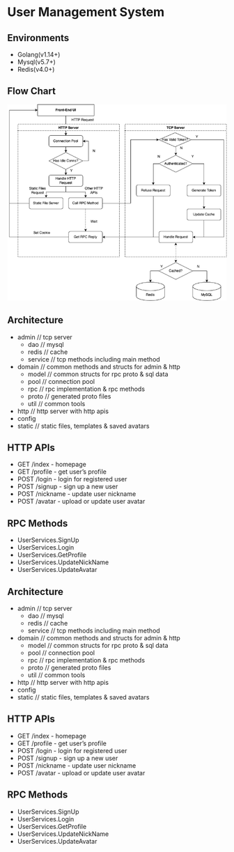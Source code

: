 User Management System
===========================

Environments
------------

* Golang(v1.14+)
* Mysql(v5.7+)
* Redis(v4.0+)

Flow Chart
------------
![](https://github.com/Kartoro/MXCareerGolang-202212/blob/main/docs/UMS/Flow%20Chart.png)

Architecture
------------
- admin // tcp server
  - dao // mysql
  - redis // cache
  - service // tcp methods including main method
- domain // common methods and structs for admin & http 
  - model // common structs for rpc proto & sql data
  - pool // connection pool
  - rpc // rpc implementation & rpc methods
  - proto // generated proto files
  - util // common tools
- http // http server with http apis
- config
- static // static files, templates & saved avatars

HTTP APIs
------------

- GET /index - homepage
- GET /profile - get user’s profile
- POST /login - login for registered user
- POST /signup - sign up a new user
- POST /nickname - update user nickname
- POST /avatar - upload or update user avatar

RPC Methods
------------

- UserServices.SignUp
- UserServices.Login
- UserServices.GetProfile
- UserServices.UpdateNickName
- UserServices.UpdateAvatar

Architecture
------------
- admin // tcp server
  - dao // mysql
  - redis // cache
  - service // tcp methods including main method
- domain // common methods and structs for admin & http 
  - model // common structs for rpc proto & sql data
  - pool // connection pool
  - rpc // rpc implementation & rpc methods
  - proto // generated proto files
  - util // common tools
- http // http server with http apis
- config
- static // static files, templates & saved avatars

HTTP APIs
------------

- GET /index - homepage
- GET /profile - get user’s profile
- POST /login - login for registered user
- POST /signup - sign up a new user
- POST /nickname - update user nickname
- POST /avatar - upload or update user avatar

RPC Methods
------------

- UserServices.SignUp
- UserServices.Login
- UserServices.GetProfile
- UserServices.UpdateNickName
- UserServices.UpdateAvatar

